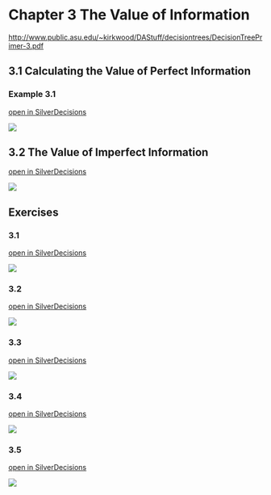 # Chapter 3 The Value of Information

http://www.public.asu.edu/~kirkwood/DAStuff/decisiontrees/DecisionTreePrimer-3.pdf

## 3.1 Calculating the Value of Perfect Information

### Example 3.1

[open in SilverDecisions](http://www.silverdecisions.pl/SilverDecisions.html?LOAD_SD_TREE_JSON=https://raw.githubusercontent.com/leastwanted/decision_tree/master/decision_tree_primer/example_3.1.json)

![](example_3.1.svg)

## 3.2 The Value of Imperfect Information

[open in SilverDecisions](http://www.silverdecisions.pl/SilverDecisions.html?LOAD_SD_TREE_JSON=https://raw.githubusercontent.com/leastwanted/decision_tree/master/decision_tree_primer/example_3.2.json)

![](example_3.2.svg)

## Exercises

### 3.1

[open in SilverDecisions](http://www.silverdecisions.pl/SilverDecisions.html?LOAD_SD_TREE_JSON=https://raw.githubusercontent.com/leastwanted/decision_tree/master/decision_tree_primer/exercise_3.1.json)

![](exercise_3.1.svg)

### 3.2

[open in SilverDecisions](http://www.silverdecisions.pl/SilverDecisions.html?LOAD_SD_TREE_JSON=https://raw.githubusercontent.com/leastwanted/decision_tree/master/decision_tree_primer/exercise_3.2.json)

![](exercise_3.2.svg)

### 3.3

[open in SilverDecisions](http://www.silverdecisions.pl/SilverDecisions.html?LOAD_SD_TREE_JSON=https://raw.githubusercontent.com/leastwanted/decision_tree/master/decision_tree_primer/exercise_3.3.json)

![](exercise_3.3.svg)

### 3.4

[open in SilverDecisions](http://www.silverdecisions.pl/SilverDecisions.html?LOAD_SD_TREE_JSON=https://raw.githubusercontent.com/leastwanted/decision_tree/master/decision_tree_primer/exercise_3.4.json)

![](exercise_3.4.png)

### 3.5

[open in SilverDecisions](http://www.silverdecisions.pl/SilverDecisions.html?LOAD_SD_TREE_JSON=https://raw.githubusercontent.com/leastwanted/decision_tree/master/decision_tree_primer/exercise_3.5.json)

![](exercise_3.5.svg)
